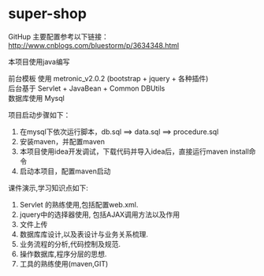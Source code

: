 # super-shop
GitHup 主要配置参考以下链接：
http://www.cnblogs.com/bluestorm/p/3634348.html

本项目使用java编写

前台模板 使用 metronic_v2.0.2 (bootstrap + jquery + 各种插件) 
<br/>
后台基于 Servlet + JavaBean + Common DBUtils
<br/>
数据库使用 Mysql 

项目启动步骤如下：


1. 在mysql下依次运行脚本，db.sql ==> data.sql ==> procedure.sql
2. 安装maven，并配置maven
3. 本项目使用idea开发调试，下载代码并导入idea后，直接运行maven install命令
4. 启动本项目，配置maven启动


课件演示,学习知识点如下:

1. Servlet 的熟练使用,包括配置web.xml.
2. jquery中的选择器使用, 包括AJAX调用方法以及作用
3. 文件上传
4. 数据库库设计,以及表设计与业务关系梳理.
5. 业务流程的分析,代码控制及规范.
6. 操作数据库,程序分层的思想.
7. 工具的熟练使用(maven,GIT)